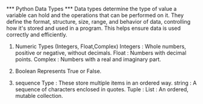*** Python Data Types ***
Data types determine the type of value a variable can hold and the operations that can be performed on it. They define the format, structure, size, range, and behavior of data, controlling how it's stored and used in a program. This helps ensure data is used correctly and efficiently.


1) Numeric Types (Integers, Float,Complex)
Integers : Whole numbers, positive or negative, without decimals.
Float : Numbers with decimal points.
Complex : Numbers with a real and imaginary part.

2) Boolean
Represents True or False.

3) sequence Type  : These store multiple items in an ordered way.
string : A sequence of characters enclosed in quotes.
Tuple :
List : An ordered, mutable collection.
